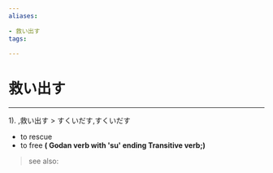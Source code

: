 ```yaml
---
aliases:
    
- 救い出す
tags:
    
---
```


# 救い出す
---
1).
,救い出す > すくいだす,すくいだす

- to rescue
- to free
**( Godan verb with 'su' ending Transitive verb;)**
> see also: 
            